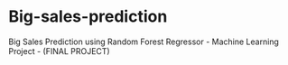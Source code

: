 # Big-sales-prediction
Big Sales Prediction using Random Forest Regressor - Machine Learning Project - (FINAL PROJECT)
